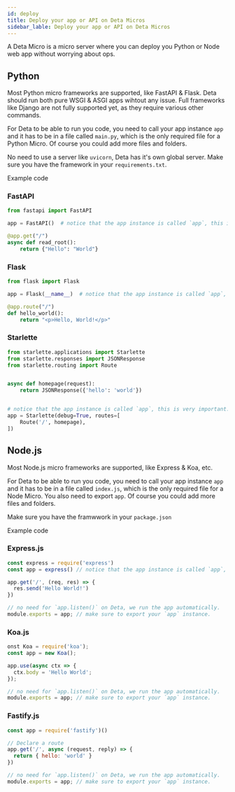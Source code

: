 ```yaml
---
id: deploy
title: Deploy your app or API on Deta Micros
sidebar_lable: Deploy your app or API on Deta Micros
---
```


A Deta Micro is a micro server where you can deploy you Python or Node web app without worrying about ops.

## Python

Most Python micro frameworks are supported, like FastAPI & Flask. Deta should run both pure WSGI & ASGI apps wihtout any issue.
Full frameworks like Django are not fully supported yet, as they require various other commands.

For Deta to be able to run you code, you need to call your app instance `app` and it has to be in a file called `main.py`, which is the only required file for a Python Micro. Of course you could add more files and folders.

No need to use a server like `uvicorn`, Deta has it's own global server.
Make sure you have the framework in your `requirements.txt`.

Example code

### FastAPI

```py
from fastapi import FastAPI

app = FastAPI()  # notice that the app instance is called `app`, this is very important.

@app.get("/")
async def read_root():
    return {"Hello": "World"}

```

### Flask

```py
from flask import Flask

app = Flask(__name__)  # notice that the app instance is called `app`, this is very important.

@app.route("/")
def hello_world():
    return "<p>Hello, World!</p>"
```

### Starlette

```python
from starlette.applications import Starlette
from starlette.responses import JSONResponse
from starlette.routing import Route


async def homepage(request):
    return JSONResponse({'hello': 'world'})


# notice that the app instance is called `app`, this is very important.
app = Starlette(debug=True, routes=[
    Route('/', homepage),
])
```

## Node.js

Most Node.js micro frameworks are supported, like Express & Koa, etc.

For Deta to be able to run you code, you need to call your app instance `app` and it has to be in a file called `index.js`, which is the only required file for a Node Micro. You also need to export `app`. Of course you could add more files and folders.

Make sure you have the framwwork in your `package.json`

Example code

### Express.js

```js
const express = require('express')
const app = express() // notice that the app instance is called `app`, this is very important.

app.get('/', (req, res) => {
  res.send('Hello World!')
})

// no need for `app.listen()` on Deta, we run the app automatically.
module.exports = app; // make sure to export your `app` instance.
```

### Koa.js

```js
onst Koa = require('koa');
const app = new Koa();

app.use(async ctx => {
  ctx.body = 'Hello World';
});

// no need for `app.listen()` on Deta, we run the app automatically.
module.exports = app; // make sure to export your `app` instance.
```

### Fastify.js

```js
const app = require('fastify')()

// Declare a route
app.get('/', async (request, reply) => {
  return { hello: 'world' }
})

// no need for `app.listen()` on Deta, we run the app automatically.
module.exports = app; // make sure to export your `app` instance.
```